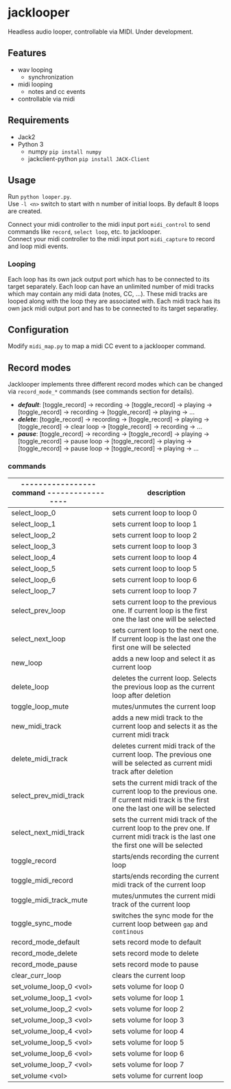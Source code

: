 # jacklooper
Headless audio looper, controllable via MIDI. Under development.

## Features

* wav looping
  * synchronization
* midi looping
  * notes and cc events
* controllable via midi

## Requirements

* Jack2
* Python 3
	* numpy ```pip install numpy```
	* jackclient-python ```pip install JACK-Client```

## Usage

Run ```python looper.py```.  
Use ```-l <n>``` switch to start with n number of initial loops. By default 8 loops are created.

Connect your midi controller to the midi input port ```midi_control``` to send  commands like ```record```, ```select loop```, etc. to jacklooper.  
Connect your midi controller to the midi input port ```midi_capture``` to record and loop midi events.

### Looping
Each loop has its own jack output port which has to be connected to its target separately. Each loop can have an unlimited number of midi tracks which may contain any midi data (notes, CC, ...). These midi tracks are looped along with the loop they are associated with. Each midi track has its own jack midi output port and has to be connected to its target separatley.

## Configuration

Modify ```midi_map.py``` to map a midi CC event to a jacklooper command.

## Record modes

Jacklooper implements three different record modes which can be changed via ```record_mode_*``` commands (see commands section for details).

* ***default***: [toggle_record] -> recording -> [toggle_record] -> playing -> [toggle_record] -> recording -> [toggle_record] -> playing -> ...
* ***delete***: [toggle_record] -> recording -> [toggle_record] -> playing -> [toggle_record] -> clear loop -> [toggle_record] -> recording -> ...
* ***pause***: [toggle_record] -> recording -> [toggle_record] -> playing -> [toggle_record] -> pause loop -> [toggle_record] -> playing -> [toggle_record] -> pause loop -> [toggle_record] -> playing -> ...

### commands 

|----------------- command -----------------| description|
|--------|------------|
|select_loop_0|sets current loop to loop 0|
|select_loop_1|sets current loop to loop 1|
|select_loop_2|sets current loop to loop 2|
|select_loop_3|sets current loop to loop 3|
|select_loop_4|sets current loop to loop 4|
|select_loop_5|sets current loop to loop 5|
|select_loop_6|sets current loop to loop 6|
|select_loop_7|sets current loop to loop 7|
|select_prev_loop|sets current loop to the previous one. If current loop is the first one the last one will be selected|
|select_next_loop|sets current loop to the next one. If current loop is the last one the first one will be selected|
|new_loop|adds a new loop and select it as current loop|
|delete_loop|deletes the current loop. Selects the previous loop as the current loop after deletion|
|toggle_loop_mute|mutes/unmutes the current loop|
|new_midi_track|adds a new midi track to the current loop and selects it as the current midi track|
|delete_midi_track|deletes current midi track of the current loop. The previous one will be selected as current midi track after deletion|
|select_prev_midi_track|sets the current midi track of the current loop to the previous one. If current midi track is the first one the last one will be selected|
|select_next_midi_track|sets the current midi track of the current loop to the prev one. If current midi track is the last one the first one will be selected|
|toggle_record|starts/ends recording the current loop|
|toggle_midi_record|starts/ends recording the current midi track of the current loop|
|toggle_midi_track_mute|mutes/unmutes the current midi track of the current loop|
|toggle_sync_mode|switches the sync mode for the current loop between ```gap``` and ```continous```|
|record_mode_default|sets record mode to default|
|record_mode_delete|sets record mode to delete|
|record_mode_pause|sets record mode to pause|
|clear_curr_loop|clears the current loop|
|set_volume_loop_0 &lt;vol&gt;|sets volume for loop 0|
|set_volume_loop_1 &lt;vol&gt;|sets volume for loop 1|
|set_volume_loop_2 &lt;vol&gt;|sets volume for loop 2|
|set_volume_loop_3 &lt;vol&gt;|sets volume for loop 3|
|set_volume_loop_4 &lt;vol&gt;|sets volume for loop 4|
|set_volume_loop_5 &lt;vol&gt;|sets volume for loop 5|
|set_volume_loop_6 &lt;vol&gt;|sets volume for loop 6|
|set_volume_loop_7 &lt;vol&gt;|sets volume for loop 7|
|set_volume &lt;vol&gt;|sets volume for current loop|
